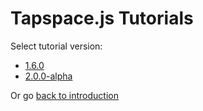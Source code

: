 # Tapspace.js Tutorials

Select tutorial version:

- [1.6.0](v1/)
- [2.0.0-alpha](v2/)

Or go [back to introduction](../)
